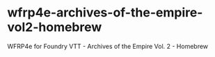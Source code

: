 # wfrp4e-archives-of-the-empire-vol2-homebrew
WFRP4e for Foundry VTT - Archives of the Empire Vol. 2 - Homebrew
